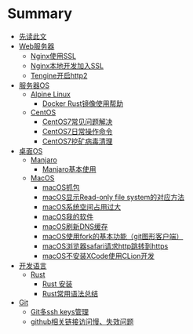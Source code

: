 # Summary

- [先读此文](way-api-wiki/基础支持/⭐️总结，先读此文.md)
- [Web服务器]()
  - [Nginx使用SSL](way-api-wiki/WEB服务器/nginx使用ssl.md)
  - [Nginx本地开发加入SSL](way-api-wiki/WEB服务器/nginx本地开发加入ssl.md)
  - [Tengine开启http2](way-api-wiki/WEB服务器/Tengine开启http2.md)
- [服务器OS]()
  - [Alpine Linux]()
    - [Docker Rust镜像使用帮助](way-api-wiki/服务器OS/alpine/docker-rust镜像使用帮助.md)
  - [CentOS]()
    - [CentOS7常见问题解决](way-api-wiki/服务器OS/CentOS/CentOS7常见问题解决.md)
    - [CentOS7日常操作命令](way-api-wiki/服务器OS/CentOS/CentOS7日常操作命令.md)
    - [CentOS7挖矿病毒清理](way-api-wiki/服务器OS/CentOS/CentOS7挖矿病毒清理.md)
- [桌面OS]()
  - [Manjaro]()
    - [Manjaro基本使用](way-api-wiki/桌面OS/manjaro.md)
  - [MacOS]()
    - [macOS抓包](way-api-wiki/桌面OS/macOS抓包.md)
    - [macOS显示Read-only file system的对应方法](way-api-wiki/桌面OS/macOS显示Read-only%20file%20system的对应方法.md)
    - [macOS系统空间占用过大](way-api-wiki/桌面OS/macOS系统空间占用过大.md)
    - [macOS我的软件](way-api-wiki/桌面OS/macOS我的软件.md)
    - [macOS刷新DNS缓存](way-api-wiki/桌面OS/macOS刷新DNS缓存.md)
    - [macOS使用fork的基本功能（git图形客户端）](way-api-wiki/桌面OS/macOS使用fork的基本功能（git图形客户端）.md)
    - [macOS浏览器safari请求http跳转到https](way-api-wiki/桌面OS/macOS浏览器safari请求http跳转到https.md)
    - [macOS不安装XCode使用CLion开发](way-api-wiki/桌面OS/macOS不安装XCode使用CLion开发.md)
- [开发语言]()
  - [Rust]()
    - [Rust 安装](way-api-wiki/Rust/Rust安装.md)
    - [Rust常用语法总结](way-api-wiki/Rust/Rust常用语法总结.md)
- [Git]()
  - [Git多ssh keys管理](way-api-wiki/Git/GIT多Sshkeys管理.md)
  - [github相关链接访问慢、失效问题](way-api-wiki/Git/github相关链接访问慢、失效问题.md)
